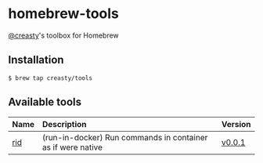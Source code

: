 homebrew-tools
==============

[@creasty](https://github.com/creasty)'s toolbox for Homebrew


Installation
------------

```hcl
$ brew tap creasty/tools
```


Available tools
---------------

| Name | Description | Version |
|:---|:---|:---|
| [rid](https://github.com/creasty/rid) | (run-in-docker) Run commands in container as if were native | [v0.0.1](https://github.com/creasty/rid/releases/tag/v0.0.1) |
